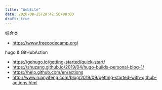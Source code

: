 ```yaml
---
title: "WebSite"
date: 2020-08-25T20:42:56+08:00
draft: true
---
```


综合类
- https://www.freecodecamp.org/

hugo & GitHubAction
- https://gohugo.io/getting-started/quick-start/
- https://shuzang.github.io/2019/04/hugo-builds-personal-blog-1/
- https://help.github.com/en/actions
- http://www.ruanyifeng.com/blog/2019/09/getting-started-with-github-actions.html
